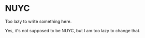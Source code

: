 # NUYC
 
Too lazy to write something here.

Yes, it's not supposed to be NUYC, but I am too lazy to change that.
